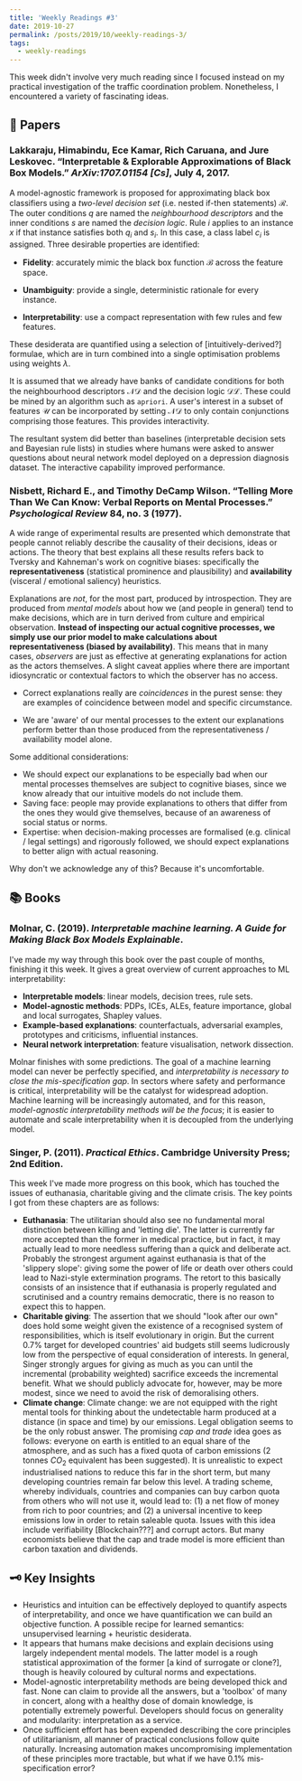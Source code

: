 ```yaml
---
title: 'Weekly Readings #3'
date: 2019-10-27
permalink: /posts/2019/10/weekly-readings-3/
tags:
  - weekly-readings
---
```


This week didn't involve very much reading since I focused instead on my practical investigation of the traffic coordination problem. Nonetheless, I encountered a variety of fascinating ideas.

## 📝 Papers

### Lakkaraju, Himabindu, Ece Kamar, Rich Caruana, and Jure Leskovec. “Interpretable & Explorable Approximations of Black Box Models.” *ArXiv:1707.01154 [Cs]*, July 4, 2017.

A model-agnostic framework is proposed for approximating black box classifiers using a *two-level decision set* (i.e. nested if-then statements) $\mathcal{R}$. The outer conditions $q$ are named the *neighbourhood descriptors* and the inner conditions $s$ are named the *decision logic*. Rule $i$ applies to an instance $x$ if that instance satisfies both $q_i$ and $s_i$. In this case, a class label $c_i$ is assigned. Three desirable properties are identified:

- **Fidelity**: accurately mimic the black box function $\mathcal{B}$ across the feature space. 
- **Unambiguity**: provide a single, deterministic rationale for every instance. 

- **Interpretability**: use a compact representation with few rules and few features.

These desiderata are quantified using a selection of [intuitively-derived?] formulae, which are in turn combined into a single optimisation problems using weights $\lambda$.

It is assumed that we already have banks of candidate conditions for both the neighbourhood descriptors $\mathcal{ND}$ and the decision logic $\mathcal{DL}$. These could be mined by an algorithm such as $\texttt{apriori}$. A user's interest in a subset of features $\mathcal{U}$ can be incorporated by setting $\mathcal{ND}$ to only contain conjunctions comprising those features. This provides interactivity.

The resultant system did better than baselines (interpretable decision sets and Bayesian rule lists) in studies where humans were asked to answer questions about neural network model deployed on a depression diagnosis dataset. The interactive capability improved performance.

### Nisbett, Richard E., and Timothy DeCamp Wilson. “Telling More Than We Can Know: Verbal Reports on Mental Processes.” *Psychological Review* 84, no. 3 (1977).

A wide range of experimental results are presented which demonstrate that people cannot reliably describe the causality of their decisions, ideas or actions. The theory that best explains all these results refers back to Tversky and Kahneman's work on cognitive biases: specifically the **representativeness** (statistical prominence and plausibility) and **availability** (visceral / emotional saliency) heuristics. 

Explanations are *not*, for the most part, produced by introspection. They are produced from *mental models* about how we (and people in general) tend to make decisions, which are in turn derived from culture and empirical observation. **Instead of inspecting our actual cognitive processes, we simply use our prior model to make calculations about representativeness (biased by availability)**. This means that in many cases, *observers* are just as effective at generating explanations for action as the actors themselves. A slight caveat applies where there are important idiosyncratic or contextual factors to which the observer has no access.

- Correct explanations really are *coincidences* in the purest sense: they are examples of coincidence between model and specific circumstance.

- We are 'aware' of our mental processes to the extent our explanations perform better than those produced from the representativeness / availability model alone.

Some additional considerations:

- We should expect our explanations to be especially bad when our mental processes themselves are subject to cognitive biases, since we know already that our intuitive models do not include them.
- Saving face: people may provide explanations to others that differ from the ones they would give themselves, because of an awareness of social status or norms.
- Expertise: when decision-making processes are formalised (e.g. clinical / legal settings) and rigorously followed, we should expect explanations to better align with actual reasoning.

Why don't we acknowledge any of this? Because it's uncomfortable.

## 📚  Books

### Molnar, C. (2019). *Interpretable machine learning. A Guide for Making Black Box Models Explainable*.

I've made my way through this book over the past couple of months, finishing it this week. It gives a great overview of current approaches to ML interpretability:

- **Interpretable models**: linear models, decision trees, rule sets.
- **Model-agnostic methods**: PDPs, ICEs, ALEs, feature importance, global and local surrogates, Shapley values.
- **Example-based explanations**: counterfactuals, adversarial examples, prototypes and criticisms, influential instances.
- **Neural network interpretation**: feature visualisation, network dissection.

Molnar finishes with some predictions. The goal of a machine learning model can never be perfectly specified, and *interpretability is necessary to close the mis-specification gap*. In sectors where safety and performance is critical, interpretability will be the catalyst for widespread adoption. Machine learning will be increasingly automated, and for this reason, *model-agnostic interpretability methods will be the focus*; it is easier to automate and scale interpretability when it is decoupled from the underlying model.

### Singer, P. (2011). *Practical Ethics*. Cambridge University Press; 2nd Edition.

This week I've made more progress on this book, which has touched the issues of euthanasia, charitable giving and the climate crisis. The key points I got from these chapters are as follows:

- **Euthanasia**: The utilitarian should also see no fundamental moral distinction between killing and 'letting die'. The latter is currently far more accepted than the former in medical practice, but in fact, it may actually lead to more needless suffering than a quick and deliberate act. Probably the strongest argument against euthanasia is that of the 'slippery slope': giving some the power of life or death over others could lead to Nazi-style extermination programs. The retort to this basically consists of an insistence that if euthanasia is properly regulated and scrutinised and a country remains democratic, there is no reason to expect this to happen.
- **Charitable giving**: The assertion that we should "look after our own" does hold some weight given the existence of a recognised system of responsibilities, which is itself evolutionary in origin. But the current $0.7\%$ target for developed countries' aid budgets still seems ludicrously low from the perspective of equal consideration of interests. In general, Singer strongly argues for giving as much as you can until the incremental (probability weighted) sacrifice exceeds the incremental benefit. What we should publicly advocate for, however, may be more modest, since we need to avoid the risk of demoralising others.
- **Climate change**: Climate change: we are not equipped with the right mental tools for thinking about the undetectable harm produced at a distance (in space and time) by our emissions. Legal obligation seems to be the only robust answer. The promising *cap and trade* idea goes as follows: everyone on earth is entitled to an equal share of the atmosphere, and as such has a fixed quota of carbon emissions ($2$ tonnes $CO_2$ equivalent has been suggested). It is unrealistic to expect industrialised nations to reduce this far in the short term, but many developing countries remain far below this level. A trading scheme, whereby individuals, countries and companies can buy carbon quota from others who will not use it, would lead to: (1) a net flow of money from rich to poor countries; and (2) a universal incentive to keep emissions low in order to retain saleable quota. Issues with this idea include verifiability [Blockchain???] and corrupt actors. But many economists believe that the cap and trade model is more efficient than carbon taxation and dividends.

## 🗝️  Key Insights

- Heuristics and intuition can be effectively deployed to quantify aspects of interpretability, and once we have quantification we can build an objective function. A possible recipe for learned semantics: unsupervised learning + heuristic desiderata. 
- It appears that humans make decisions and explain decisions using largely independent mental models. The latter model is a rough statistical approximation of the former [a kind of surrogate or clone?], though is heavily coloured by cultural norms and expectations.
- Model-agnostic interpretability methods are being developed thick and fast. None can claim to provide all the answers, but a 'toolbox' of many in concert, along with a healthy dose of domain knowledge, is potentially extremely powerful. Developers should focus on generality and modularity: interpretation as a service. 
- Once sufficient effort has been expended describing the core principles of utilitarianism, all manner of practical conclusions follow quite naturally. Increasing automation makes uncompromising implementation of these principles more tractable, but what if we have $0.1\%$ mis-specification error?